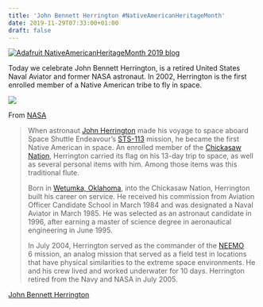 ```yaml
---
title: 'John Bennett Herrington #NativeAmericanHeritageMonth'
date: 2019-11-29T07:33:00+01:00
draft: false
---
```


[![Adafruit NativeAmericanHeritageMonth 2019 blog](https://cdn-blog.adafruit.com/uploads/2019/11/adafruit_NativeAmericanHeritageMonth_2019_blog-1.jpg "adafruit_NativeAmericanHeritageMonth_2019_blog.jpg")](https://blog.adafruit.com/tag/native-american-heritage-month/)

Today we celebrate John Bennett Herrington, is a retired United States Naval Aviator and former NASA astronaut. In 2002, Herrington is the first enrolled member of a Native American tribe to fly in space.

![](https://cdn-blog.adafruit.com/uploads/2019/11/800px-Herrington-e1574891296656.jpg)

From [NASA](https://www.nasa.gov/image-feature/astronaut-john-herrington-carried-a-piece-of-native-american-history-to-space)

> When astronaut [John Herrington](https://www.nasa.gov/sites/default/files/atoms/files/herrington_john.pdf) made his voyage to space aboard Space Shuttle Endeavour’s [STS-113](https://www.nasa.gov/mission_pages/shuttle/shuttlemissions/archives/sts-113.html) mission, he became the first Native American in space. An enrolled member of the [Chickasaw Nation](https://en.wikipedia.org/wiki/Chickasaw_Nation "Chickasaw Nation"), Herrington carried its flag on his 13-day trip to space, as well as several personal items with him. Among those items was this traditional flute.
> 
> Born in [Wetumka, Oklahoma](https://en.wikipedia.org/wiki/Wetumka,_Oklahoma "Wetumka, Oklahoma"), into the Chickasaw Nation, Herrington built his career on service. He received his commission from Aviation Officer Candidate School in March 1984 and was designated a Naval Aviator in March 1985. He was selected as an astronaut candidate in 1996, after earning a master of science degree in aeronautical engineering in June 1995.
> 
> In July 2004, Herrington served as the commander of the [NEEMO](https://www.nasa.gov/mission_pages/NEEMO/index.html) 6 mission, an analog mission that served as a field test in locations that have physical similarities to the extreme space environments. He and his crew lived and worked underwater for 10 days. Herrington retired from the Navy and NASA in July 2005.

[John Bennett Herrington](https://www.nasa.gov/sites/default/files/atoms/files/herrington_john.pdf)